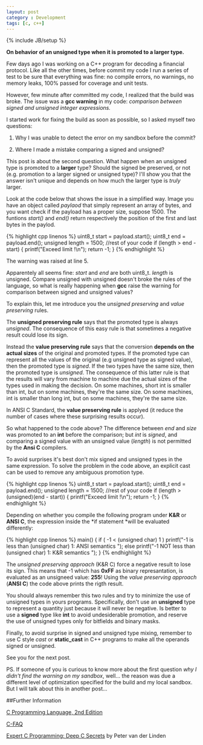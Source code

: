 ```yaml
---
layout: post
category : Development
tags: [c, c++]
---
```

{% include JB/setup %}

**On behavior of an unsigned type when it is promoted to a larger type.**

<!--more-->

Few days ago I was working on a C++ program for decoding a financial protocol. Like all the other times, before commit my code I run a series of test to be sure that everything was fine: no compile errors, no warnings, no  memory leaks, 100% passed for coverage and unit tests.
 
However, few minute after committed my code, I realized that the build was broke. The issue was a **gcc warning** in my code: *comparison between signed and unsigned integer expressions.*

I started work for fixing the build as soon as possible, so I asked myself two questions:

1. Why I was unable to detect the error on my sandbox before the commit?

2. Where I made a mistake comparing a signed and unsigned?

This post is about the second question. What happen when an unsigned type is promoted to a **larger** type? Should the signed be preserved, or not (e.g. promotion to a larger signed or unsigned type)? I'll show you that the answer isn't unique and depends on how much the larger type is *truly* larger.

Look at the code below that shows the issue in a simplified way. Image you have an object called *paylaod* that simply represent an array of bytes, and you want check if the payload has a proper size, suppose 1500. The funtions *start()* and *end()* return respectively the position of the first and last bytes in the paylod.
 
{% highlight cpp linenos %}
uint8_t start = payload.start();
uint8_t end = payload.end();
unsigned length = 1500;
//rest of your code
if (length > end - start) {
    printf("Exceed limit !\n");
    return -1;
}
{% endhighlight %}

The warning was raised at line 5.

Apparentely all seems fine: *start* and *end* are both uint8_t. *length* is unsigned. Compare unsigned with unsigned doesn't broke the rules of the language, so what is really happening when **gcc** raise the warning for comparison between signed and unsigned values?

To explain this, let me introduce you the *unsigned preserving* and *value preserving* rules.

The **unsigned preserving rule** says that the promoted type is always *unsigned*. The consequence of this easy rule is that sometimes a negative result could lose its sign. 

Instead the **value preserving rule** says that the conversion **depends on the actual sizes** of the original and promoted types. If the promoted type can represent all the values of the original (e.g unsigned type as signed value), then the promoted type is *signed*. If the two types have the same size, then the promoted type is *unsigned*. The consequence of this latter rule is that the results will vary from machine to machine due the actual sizes of the types used in making the decision. 
On some machines, short int is smaller than int, but on some machines, they're the same size. On some machines, int is smaller than long int, but on some machines, they're the same size.

In ANSI C Standard, the **value preserving rule** is applyed (it reduce the number of cases where these surprising results occur). 

So what happened to the code above? The difference between *end* and *size* was promoted to an **int** before the comparison; but *int* is *signed*, and comparing a signed value with an unsigned value (*length*) is not permitted by the **Ansi C** compilers.

To avoid surprises it's best don't mix signed and unsigned types in the same expression. To solve the problem in the code above, an explicit cast can be used to remove any ambiguous promotion type.

{% highlight cpp linenos %}
uint8_t start = payload.start();
uint8_t end = payload.end();
unsigned length = 1500;
//rest of your code
if (length > (unsigned)(end - start)) {
    printf("Exceed limit !\n");
    return -1;
}
{% endhighlight %}


Depending on whether you compile the following program under **K&R** or **ANSI C**, the expression inside the *if statement *will be evaluated differently:

{% highlight cpp linenos %}
main() {
if ( -1 < (unsigned char) 1 )
	printf("-1 is less than (unsigned char) 1: ANSI semantics ");
else 
	printf("-1 NOT less than (unsigned char) 1: K&R semantics ");
}
{% endhighlight %}

The *unsigned preserving approach* (K&R C) force a negative result to lose its sign. This means that -1 which has **0xFF** as binary represantation, is evaluated as an unsigneed value: **255**! 
Using the *value preserving approach* (**ANSI C**) the code above prints the rigth result.

You should always remember this two rules and try to minimize the use of unsigned types in yours programs. Specifically, don't use an **unsigned** type to represent a quantity just because it will never be negative.
Is better to use a **signed** type like **int** to avoid undesiderable promotion, and reserve the use of unsigned types only for bitfields and binary masks.

Finally, to avoid surprise in signed and unsigned type mixing, remember to use C style *cast* or **static_cast** in C++ programs to make all the operands signed or unsigned.

See you for the next post.


PS. If someone of you is curious to know more about the first question *why I didn't find the warning on my sandbox*, well... the reason was due a different level of optimization specified for the build and my local sandbox.
But I will talk about this in another post… 
 

##Further Information

[C Programming Language, 2nd Edition](http://www.amazon.com/C-Programming-Language-2nd-Edition/dp/0131103628)

[C-FAQ](http://www.c-faq.com/expr/preservingrules.html)

[Expert C Programming: Deep C Secrets](http://www.amazon.co.uk/gp/search?index=books&linkCode=qs&keywords=9780131774292) by Peter van der Linden



